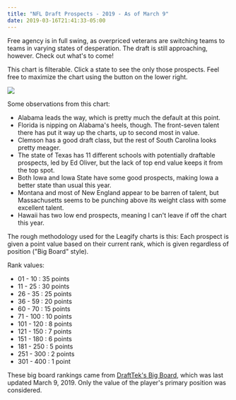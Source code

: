 ```yaml
---
title: "NFL Draft Prospects - 2019 - As of March 9"
date: 2019-03-16T21:41:33-05:00
---
```


Free agency is in full swing, as overpriced veterans are switching teams to teams in varying states of desperation. The draft is still approaching, however. Check out what's to come!

<!--more-->

This chart is filterable. Click a state to see the only those prospects. Feel free to maximize the chart using the button on the lower right.

<div>
<div class='tableauPlaceholder' id='viz1552787902318' style='position: relative'><noscript><a href='#'><img alt=' ' src='https:&#47;&#47;public.tableau.com&#47;static&#47;images&#47;20&#47;2019-LeagifyValues-03-09&#47;LeagifyDraftValuesPreview&#47;1_rss.png' style='border: none' /></a></noscript><object class='tableauViz' style='display:none;'><param name='host_url' value='https%3A%2F%2Fpublic.tableau.com%2F' /> <param name='embed_code_version' value='3' /> <param name='site_root' value='' /><param name='name' value='2019-LeagifyValues-03-09&#47;LeagifyDraftValuesPreview' /><param name='tabs' value='no' /><param name='toolbar' value='yes' /><param name='static_image' value='https:&#47;&#47;public.tableau.com&#47;static&#47;images&#47;20&#47;2019-LeagifyValues-03-09&#47;LeagifyDraftValuesPreview&#47;1.png' /> <param name='animate_transition' value='yes' /><param name='display_static_image' value='yes' /><param name='display_spinner' value='yes' /><param name='display_overlay' value='yes' /><param name='display_count' value='yes' /><param name='filter' value='publish=yes' /></object></div> <script type='text/javascript'> var divElement = document.getElementById('viz1552787902318'); var vizElement = divElement.getElementsByTagName('object')[0]; vizElement.style.width='100%';vizElement.style.height=(divElement.offsetWidth*0.75)+'px'; var scriptElement = document.createElement('script'); scriptElement.src = 'https://public.tableau.com/javascripts/api/viz_v1.js'; vizElement.parentNode.insertBefore(scriptElement, vizElement); </script>
</div>

Some observations from this chart:

* Alabama leads the way, which is pretty much the default at this point.
* Florida is nipping on Alabama's heels, though.  The front-seven talent there has put it way up the charts, up to second most in value.
* Clemson has a good draft class, but the rest of South Carolina looks pretty meager.
* The state of Texas has 11 different schools with potentially draftable prospects, led by Ed Oliver, but the lack of top end value keeps it from the top spot.
* Both Iowa and Iowa State have some good prospects, making Iowa a better state than usual this year.
* Montana and most of New England appear to be barren of talent, but Massachusetts seems to be punching above its weight class with some excellent talent.
* Hawaii has two low end prospects, meaning I can't leave if off the chart this year.

The rough methodology used for the Leagify charts is this: Each prospect is given a point value based on their current rank, which is given regardless of position ("Big Board" style).

Rank values:

* 01 - 10   : 35 points
* 11 - 25   : 30 points
* 26 - 35   : 25 points
* 36 - 59   : 20 points
* 60 - 70   : 15 points
* 71 - 100  : 10 points
* 101 - 120 : 8 points
* 121 - 150 : 7 points
* 151 - 180 : 6 points
* 181 - 250 : 5 points
* 251 - 300 : 2 points
* 301 - 400 : 1 point

These big board rankings came from [DraftTek's Big Board](https://www.drafttek.com/Top-100-NFL-Draft-Prospects-2019.asp), which was last updated March 9, 2019. Only the value of the player's primary position was considered.
